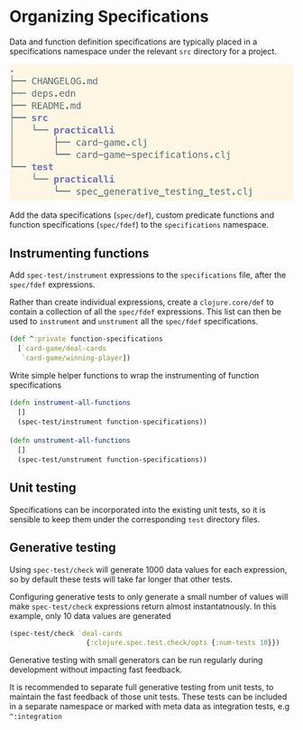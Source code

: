 # Organizing Specifications
Data and function definition specifications are typically placed in a specifications namespace under the relevant `src` directory for a project.

![Clojure Spec organising specs - card game example](/images/clojure-spec-organising-specifications-card-game.png)

Add the data specifications (`spec/def`), custom predicate functions and function specifications (`spec/fdef`) to the `specifications` namespace.

## Instrumenting functions
Add `spec-test/instrument` expressions to the `specifications` file, after the `spec/fdef` expressions.

Rather than create individual expressions, create a `clojure.core/def` to contain a collection of all the `spec/fdef` expressions.  This list can then be used to `instrument` and `unstrument` all the `spec/fdef` specifications.

```clojure
(def ^:private function-specifications
  [`card-game/deal-cards
   `card-game/winning-player])
```

Write simple helper functions to wrap the instrumenting of function specifications

```clojure
(defn instrument-all-functions
  []
  (spec-test/instrument function-specifications))

(defn unstrument-all-functions
  []
  (spec-test/unstrument function-specifications))
```

## Unit testing
Specifications can be incorporated into the existing unit tests, so it is sensible to keep them under the corresponding `test` directory files.

## Generative testing
Using `spec-test/check` will generate 1000 data values for each expression, so by default these tests will take far longer that other tests.

Configuring generative tests to only generate a small number of values will make `spec-test/check` expressions return almost instantatnously.  In this example, only 10 data values are generated

```clojure
(spec-test/check `deal-cards
                   {:clojure.spec.test.check/opts {:num-tests 10}})
```

Generative testing with small generators can be run regularly during development without impacting fast feedback.


It is recommended to separate full generative testing from unit tests, to maintain the fast feedback of those unit tests.  These tests can be included in a separate namespace or marked with meta data as integration tests, e.g `^:integration`
